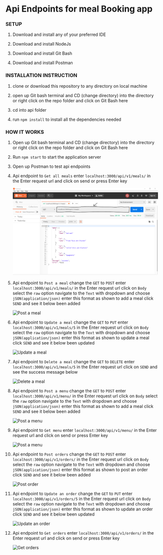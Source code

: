 # Api Endpoints for meal Booking app


### SETUP

1. Download and install any of your preferred IDE

2. Download and install NodeJs

3. Download and install Git Bash

4. Download and install Postman


### INSTALLATION INSTRUCTION
1. clone or download this repository to any directory on local machine

2. open up Git bash terminal and CD (change directory) into the directory or
   right click on the repo folder and click on Git Bash here

3. cd into api folder

4. run ``` npm install ``` to install all the dependencies needed


### HOW IT WORKS
1. Open up Git bash terminal and CD (change directory) into the directory or
   right click on the repo folder and click on Git Bash here

2. Run ``` npm start ``` to start the application server

3. Open up Postman to test api endpoints

4. Api endpoint to ``` Get all meals ``` enter ``` localhost:3000/api/v1/meals/ ``` 
   in the Enter request url and click on send or press Enter key

   ![Get all meals](/image/img1.PNG)

5. Api endpoint to ``` Post a meal ``` change the ``` GET ``` to ``` POST ``` enter 
   ``` localhost:3000/api/v1/meals/ ``` in the Enter request url click on ``` Body ```
   select the ``` raw ``` option navigate to the ``` Text ``` with dropdown and choose 
   ``` jSON(application/json) ``` enter this format as shown to add a meal click ``` SEND ```
   and see it below been added

   ![Post a meal](/image/img2.PNG)

6. Api endpoint to ``` Update a meal ``` change the ``` GET ``` to ``` PUT ``` enter 
   ``` localhost:3000/api/v1/meals/5 ``` in the Enter request url click on ``` Body ```
   select the ``` raw ``` option navigate to the ``` Text ``` with dropdown and choose 
   ``` jSON(application/json) ``` enter this format as shown to update a meal click ``` SEND ```
   and see it below been updated

   ![Update a meal](/image/img3.PNG)

7. Api endpoint to ``` Delete a meal ``` change the ``` GET ``` to ``` DELETE ``` enter 
   ``` localhost:3000/api/v1/meals/5 ``` in the Enter request url click on ``` SEND ```
   and see the success message below

   ![Delete a meal](/image/img4.PNG)

8. Api endpoint to ``` Post a menu ``` change the ``` GET ``` to ``` POST ``` enter 
   ``` localhost:3000/api/v1/menu/ ``` in the Enter request url click on ``` Body ```
   select the ``` raw ``` option navigate to the ``` Text ``` with dropdown and choose 
   ``` jSON(application/json) ``` enter this format as shown to add a meal click ``` SEND ```
   and see it below been added

   ![Post a menu](/image/img5.PNG)

9. Api endpoint to ``` Get menu ``` enter ``` localhost:3000/api/v1/menu/ ``` 
   in the Enter request url and click on send or press Enter key

   ![Post a menu](/image/img6.PNG)

10. Api endpoint to ``` Post orders ``` change the ``` GET ``` to ``` POST ``` enter 
    ``` localhost:3000/api/v1/orders/ ``` in the Enter request url click on ``` Body ```
    select the ``` raw ``` option navigate to the ``` Text ``` with dropdown and choose 
    ``` jSON(application/json) ``` enter this format as shown to post an order click ``` SEND ```
    and see it below been added

    ![Post order](/image/img7.PNG)

11. Api endpoint to ``` Update an order ``` change the ``` GET ``` to ``` PUT ``` enter 
    ``` localhost:3000/api/v1/orders/5 ``` in the Enter request url click on ``` Body ```
    select the ``` raw ``` option navigate to the ``` Text ``` with dropdown and choose 
    ``` jSON(application/json) ``` enter this format as shown to update an order click ``` SEND ```
    and see it below been updated

    ![Update an order](/image/img8.PNG)

12. Api endpoint to ``` Get orders ``` enter ``` localhost:3000/api/v1/orders/ ``` 
    in the Enter request url and click on send or press Enter key

    ![Get orders](/image/img9.PNG)

